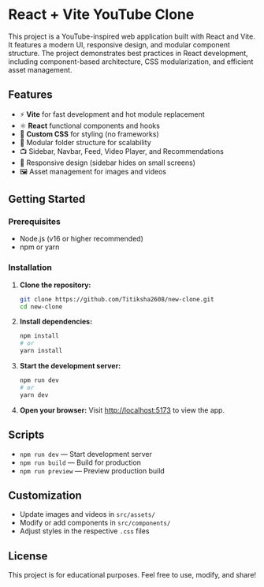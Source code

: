 # React + Vite YouTube Clone

This project is a YouTube-inspired web application built with React and Vite. It features a modern UI, responsive design, and modular component structure. The project demonstrates best practices in React development, including component-based architecture, CSS modularization, and efficient asset management.

## Features

- ⚡️ **Vite** for fast development and hot module replacement
- ⚛️ **React** functional components and hooks
- 🎨 **Custom CSS** for styling (no frameworks)
- 📁 Modular folder structure for scalability
- 📺 Sidebar, Navbar, Feed, Video Player, and Recommendations
- 📱 Responsive design (sidebar hides on small screens)
- 🖼️ Asset management for images and videos

  
## Getting Started

### Prerequisites

- Node.js (v16 or higher recommended)
- npm or yarn

### Installation

1. **Clone the repository:**
   ```bash
   git clone https://github.com/Titiksha2608/new-clone.git
   cd new-clone
   ```

2. **Install dependencies:**
   ```bash
   npm install
   # or
   yarn install
   ```

3. **Start the development server:**
   ```bash
   npm run dev
   # or
   yarn dev
   ```

4. **Open your browser:**
   Visit [http://localhost:5173](http://localhost:5173) to view the app.

## Scripts

- `npm run dev` — Start development server
- `npm run build` — Build for production
- `npm run preview` — Preview production build

## Customization

- Update images and videos in `src/assets/`
- Modify or add components in `src/components/`
- Adjust styles in the respective `.css` files

## License

This project is for educational purposes. Feel free to use, modify, and share!
